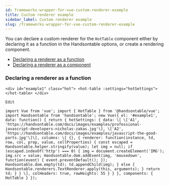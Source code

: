 ```yaml
---
id: frameworks-wrapper-for-vue-custom-renderer-example
title: Custom renderer example
sidebar_label: Custom renderer example
slug: /frameworks-wrapper-for-vue-custom-renderer-example
---
```


You can declare a custom renderer for the `HotTable` component either by declaring it as a function in the Handsontable options, or create a rendering component.

*   [Declaring a renderer as a function](#functionRenderer)
*   [Declaring a renderer as a component](frameworks-wrapper-for-vue-hot-column.html#custom-renderer)

### Declaring a renderer as a function

```
<div id="example1" class="hot"> <hot-table :settings="hotSettings"></hot-table> </div>

Edit

import Vue from 'vue'; import { HotTable } from '@handsontable/vue'; import Handsontable from 'handsontable'; new Vue({ el: '#example1', data: function() { return { hotSettings: { data: \[ \['A1', 'https://handsontable.com/docs/images/examples/professional-javascript-developers-nicholas-zakas.jpg'\], \['A2', 'https://handsontable.com/docs/images/examples/javascript-the-good-parts.jpg'\]\], columns: \[ {}, { renderer: function(instance, td, row, col, prop, value, cellProperties) { const escaped = Handsontable.helper.stringify(value); let img = null; if (escaped.indexOf('http') === 0) { img = document.createElement('IMG'); img.src = value; Handsontable.dom.addEvent(img, 'mousedown', function(event) { event.preventDefault(); }); Handsontable.dom.empty(td); td.appendChild(img); } else { Handsontable.renderers.TextRenderer.apply(this, arguments); } return td; } } \], colHeaders: true, rowHeights: 55 } } }, components: { HotTable } });
```

